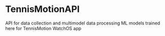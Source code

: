 # TennisMotionAPI
API for data collection and multimodel data processing 
ML models trained here for TennisMotion WatchOS app

